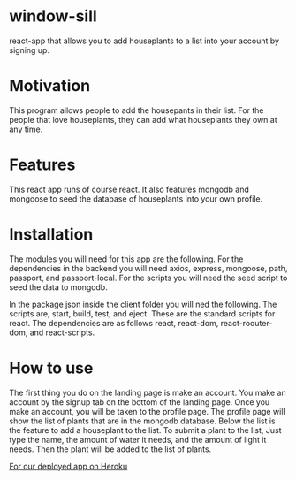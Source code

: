 # window-sill
react-app that allows you to add houseplants to a list into your account by signing up.

# Motivation 

This program allows people to add the housepants in their list. For the people that love houseplants, they can add what houseplants they own at any time.

# Features

This react app runs of course react. It also features mongodb and mongoose to seed the database of houseplants into your own profile.

# Installation

The modules you will need for this app are the following. For the dependencies in the backend you will need axios, express, mongoose, path, passport, and passport-local. For the scripts you will need the seed script to seed the data to mongodb. 

In the package json inside the client folder you will ned the following. The scripts are, start, build, test, and eject. These are the standard scripts for react. The dependencies are as follows react, react-dom, react-roouter-dom, and react-scripts.

# How to use

The first thing you do on the landing page is make an account. You make an account by the signup tab on the bottom of the landing page. Once you make an account, you will be taken to the profile page. The profile page will show the list of plants that are in the mongodb database. Below the list is the feature to add a houseplant to the list. To submit a plant to the list, Just type the name, the amount of water it needs, and the amount of light it needs. Then the plant will be added to the list of plants. 

[For our deployed app on Heroku](https://window-sill.herokuapp.com/)